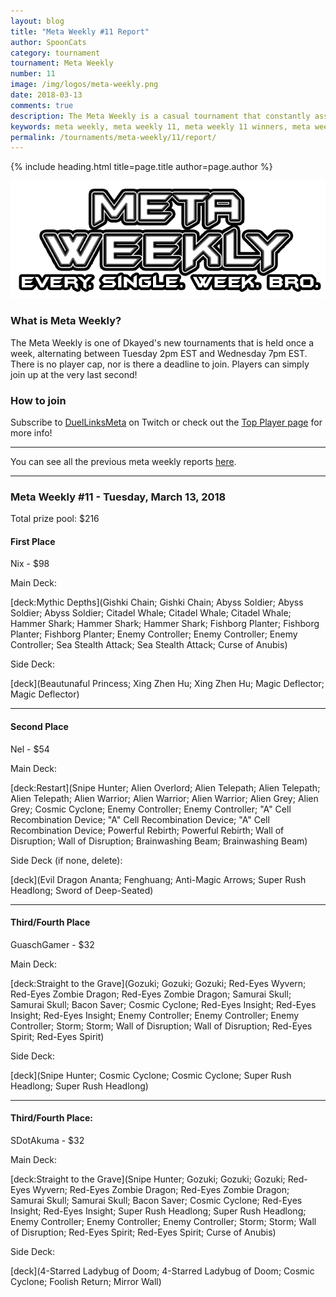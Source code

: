 ```yaml
---
layout: blog
title: "Meta Weekly #11 Report"
author: SpoonCats
category: tournament
tournament: Meta Weekly
number: 11
image: /img/logos/meta-weekly.png
date: 2018-03-13
comments: true
description: The Meta Weekly is a casual tournament that constantly assesses the ever changing Meta. Check out the report of these Top Players, their decks, and Prizes for the week of February 27, 2018. 
keywords: meta weekly, meta weekly 11, meta weekly 11 winners, meta weekly 11 decks, tournament, Dkayed, aliens, snipe hunter, volcanics, volcanic rocket, blaze accelerator, aliens, water, fish
permalink: /tournaments/meta-weekly/11/report/
---
```


{% include heading.html title=page.title author=page.author %}

![](/img/logos/meta-weekly.png)

### What is Meta Weekly?
The Meta Weekly is one of Dkayed's new tournaments that is held once a week, alternating between Tuesday 2pm EST and Wednesday 7pm EST. There is no player cap, nor is there a deadline to join. Players can simply join up at the very last second!

### How to join
Subscribe to [DuelLinksMeta](https://www.twitch.tv/duellinksmeta) on Twitch or check out the [Top Player page](/discord/) for more info!

---

You can see all the previous meta weekly reports [here](/tournaments/meta-weekly/).

---


### Meta Weekly #11 - Tuesday, March 13, 2018
Total prize pool: $216

#### First Place
Nix - $98

Main Deck:

[deck:Mythic Depths](Gishki Chain; Gishki Chain; Abyss Soldier; Abyss Soldier; Abyss Soldier; Citadel Whale; Citadel Whale; Citadel Whale; Hammer Shark; Hammer Shark; Hammer Shark; Fishborg Planter; Fishborg Planter; Fishborg Planter; Enemy Controller; Enemy Controller; Enemy Controller; Sea Stealth Attack; Sea Stealth Attack; Curse of Anubis)

Side Deck:

[deck](Beautunaful Princess; Xing Zhen Hu; Xing Zhen Hu; Magic Deflector; Magic Deflector)

----------

#### Second Place
Nel - $54

Main Deck:

[deck:Restart](Snipe Hunter; Alien Overlord; Alien Telepath; Alien Telepath; Alien Telepath; Alien Warrior; Alien Warrior; Alien Warrior; Alien Grey; Alien Grey; Cosmic Cyclone; Enemy Controller; Enemy Controller; "A" Cell Recombination Device; "A" Cell Recombination Device; "A" Cell Recombination Device; Powerful Rebirth; Powerful Rebirth; Wall of Disruption; Wall of Disruption; Brainwashing Beam; Brainwashing Beam)

Side Deck (if none, delete):

[deck](Evil Dragon Ananta; Fenghuang; Anti-Magic Arrows; Super Rush Headlong; Sword of Deep-Seated)

----------

#### Third/Fourth Place
GuaschGamer - $32

Main Deck:

[deck:Straight to the Grave](Gozuki; Gozuki; Gozuki; Red-Eyes Wyvern; Red-Eyes Zombie Dragon; Red-Eyes Zombie Dragon; Samurai Skull; Samurai Skull; Bacon Saver; Cosmic Cyclone; Red-Eyes Insight; Red-Eyes Insight; Red-Eyes Insight; Enemy Controller; Enemy Controller; Enemy Controller; Storm; Storm; Wall of Disruption; Wall of Disruption; Red-Eyes Spirit; Red-Eyes Spirit)

Side Deck:

[deck](Snipe Hunter; Cosmic Cyclone; Cosmic Cyclone; Super Rush Headlong; Super Rush Headlong)

----------

#### Third/Fourth Place:
SDotAkuma - $32

Main Deck:

[deck:Straight to the Grave](Snipe Hunter; Gozuki; Gozuki; Gozuki; Red-Eyes Wyvern; Red-Eyes Zombie Dragon; Red-Eyes Zombie Dragon; Samurai Skull; Samurai Skull; Bacon Saver; Cosmic Cyclone; Red-Eyes Insight; Red-Eyes Insight; Super Rush Headlong; Super Rush Headlong; Enemy Controller; Enemy Controller; Enemy Controller; Storm; Storm; Wall of Disruption; Red-Eyes Spirit; Red-Eyes Spirit; Curse of Anubis)

Side Deck:

[deck](4-Starred Ladybug of Doom; 4-Starred Ladybug of Doom; Cosmic Cyclone; Foolish Return; Mirror Wall)
